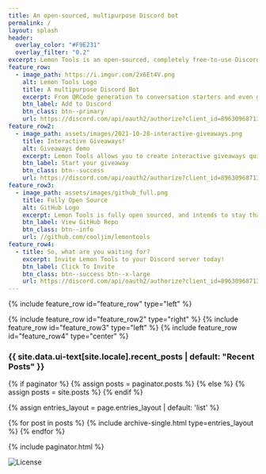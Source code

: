 ```yaml
---
title: An open-sourced, multipurpose Discord bot
permalink: /
layout: splash
header:
  overlay_color: "#F9E231"
  overlay_filter: "0.2"
excerpt: Lemon Tools is an open-sourced, completely free-to-use Discord Bot with a few tricks up it’s sleeves! It can fetch the news, get Coronavirus information and host giveaways.
feature_row:
  - image_path: https://i.imgur.com/2x6Et4V.png
    alt: Lemon Tools Logo
    title: A multipurpose Discord Bot
    excerpt: From QRCode generation to conversation starters and even giveaways, Lemon Tools is the Swiss Pocket Knife of Discord Bots.
    btn_label: Add to Discord
    btn_class: btn--primary
    url: https://discord.com/api/oauth2/authorize?client_id=896309687136436234&scope=bot+applications.commands&permissions=448928796608
feature_row2:
  - image_path: assets/images/2021-10-28-interactive-giveaways.png
    title: Interactive Giveaways!
    alt: Giveaways demo
    excerpt: Lemon Tools allows you to create interactive giveaways quickly and easily, and makes is a breeze to manage existing giveaways!
    btn_label: Start your giveaway
    btn_class: btn--success
    url: https://discord.com/api/oauth2/authorize?client_id=896309687136436234&scope=bot+applications.commands&permissions=448928796608
feature_row3:
  - image_path: assets/images/github_full.png
    title: Fully Open Source
    alt: GitHub Logo
    excerpt: Lemon Tools is fully open sourced, and intends to stay that way. Contribute by creating a Pull Request, or download your copy of the code
    btn_label: View GitHub Repo
    btn_class: btn--info
    url: //github.com/cooljim/lemontools
feature_row4:
  - title: So, what are you waiting for?
    excerpt: Invite Lemon Tools to your Discord server today!
    btn_label: Click To Invite
    btn_class: btn--success btn--x-large
    url: https://discord.com/api/oauth2/authorize?client_id=896309687136436234&scope=bot+applications.commands&permissions=448928796608
---
```


{% include feature_row id="feature_row" type="left" %}

{% include feature_row id="feature_row2" type="right" %}
{% include feature_row id="feature_row3" type="left" %}
{% include feature_row id="feature_row4" type="center" %}

<h3 class="archive__subtitle">{{ site.data.ui-text[site.locale].recent_posts | default: "Recent Posts" }}</h3>

{% if paginator %}
{% assign posts = paginator.posts %}
{% else %}
{% assign posts = site.posts %}
{% endif %}

{% assign entries_layout = page.entries_layout | default: 'list' %}

<div class="entries-{{ entries_layout }}">
  {% for post in posts %}
    {% include archive-single.html type=entries_layout %}
  {% endfor %}
</div>

{% include paginator.html %}

![License](https://img.shields.io/github/license/cooljim/lemontools)
